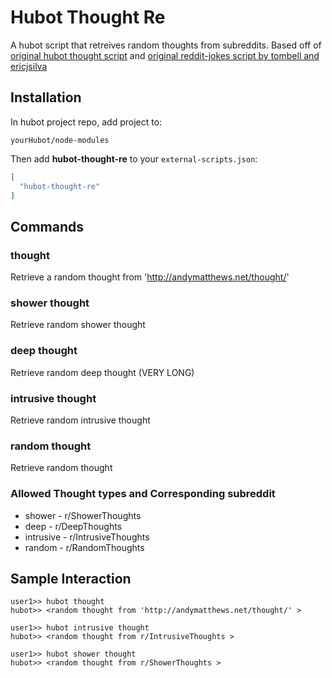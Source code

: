 # Hubot Thought Re
A hubot script that retreives random thoughts from subreddits. Based off of [original hubot thought script](https://github.com/github/hubot-scripts/blob/master/src/scripts/thought.coffee) and [original reddit-jokes script by tombell and ericjsilva](https://github.com/github/hubot-scripts/blob/master/src/scripts/reddit-jokes.coffee)


## Installation

In hubot project repo, add project to:

`yourHubot/node-modules`

Then add **hubot-thought-re** to your `external-scripts.json`:

```json
[
  "hubot-thought-re"
]
```

## Commands

### thought

Retrieve a random thought from 'http://andymatthews.net/thought/'

### shower thought
Retrieve random shower thought

### deep thought
Retrieve random deep thought (VERY LONG)

### intrusive thought
Retrieve random intrusive thought

### random thought
Retrieve random thought


### Allowed Thought types and Corresponding subreddit
* shower - r/ShowerThoughts
* deep - r/DeepThoughts
* intrusive - r/IntrusiveThoughts
* random - r/RandomThoughts


## Sample Interaction

```
user1>> hubot thought
hubot>> <random thought from 'http://andymatthews.net/thought/' >
```

```
user1>> hubot intrusive thought
hubot>> <random thought from r/IntrusiveThoughts >
```

```
user1>> hubot shower thought
hubot>> <random thought from r/ShowerThoughts >
```


